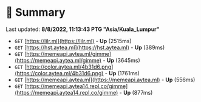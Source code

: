 # 📖 Summary
Last updated: **8/8/2022, 11:13:43 PTG "Asia/Kuala_Lumpur"**

- `GET` [https://lilr.ml](https://lilr.ml) - **Up** (2515ms)
- `GET` [https://hst.aytea.ml](https://hst.aytea.ml) - **Up** (389ms)
- `GET` [https://memeapi.aytea.ml/gimme](https://memeapi.aytea.ml/gimme) - **Up** (3645ms)
- `GET` [https://color.aytea.ml/4b31d6.png](https://color.aytea.ml/4b31d6.png) - **Up** (1761ms)
- `GET` [https://memeapi.aytea.ml](https://memeapi.aytea.ml) - **Up** (556ms)
- `GET` [https://memeapi.aytea14.repl.co/gimme](https://memeapi.aytea14.repl.co/gimme) - **Up** (877ms)
